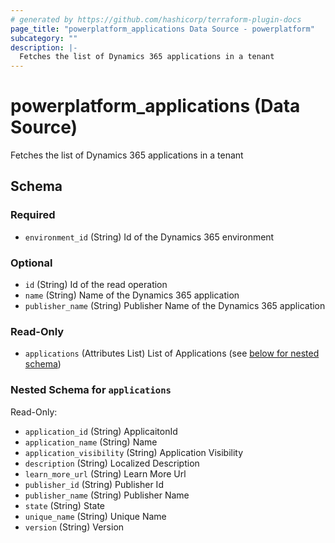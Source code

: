 ```yaml
---
# generated by https://github.com/hashicorp/terraform-plugin-docs
page_title: "powerplatform_applications Data Source - powerplatform"
subcategory: ""
description: |-
  Fetches the list of Dynamics 365 applications in a tenant
---
```


# powerplatform_applications (Data Source)

Fetches the list of Dynamics 365 applications in a tenant



<!-- schema generated by tfplugindocs -->
## Schema

### Required

- `environment_id` (String) Id of the Dynamics 365 environment

### Optional

- `id` (String) Id of the read operation
- `name` (String) Name of the Dynamics 365 application
- `publisher_name` (String) Publisher Name of the Dynamics 365 application

### Read-Only

- `applications` (Attributes List) List of Applications (see [below for nested schema](#nestedatt--applications))

<a id="nestedatt--applications"></a>
### Nested Schema for `applications`

Read-Only:

- `application_id` (String) ApplicaitonId
- `application_name` (String) Name
- `application_visibility` (String) Application Visibility
- `description` (String) Localized Description
- `learn_more_url` (String) Learn More Url
- `publisher_id` (String) Publisher Id
- `publisher_name` (String) Publisher Name
- `state` (String) State
- `unique_name` (String) Unique Name
- `version` (String) Version
